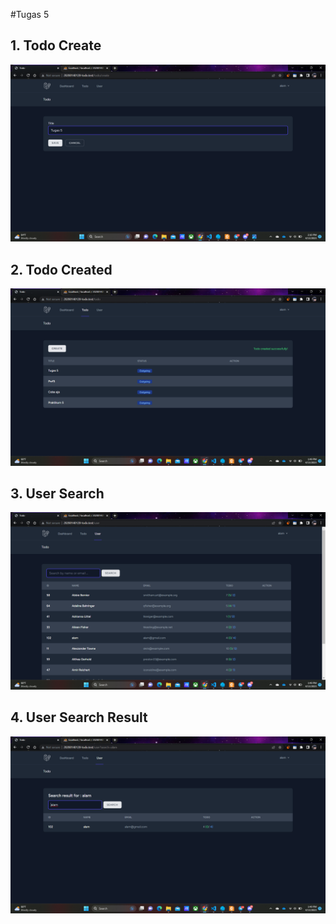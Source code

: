 #Tugas 5

## 1. Todo Create
![Alt text](screenshoot/tugas5/TodoCreate.png)
## 2. Todo Created
![Alt text](screenshoot/tugas5/TodoCreated.png)
## 3. User Search
![Alt text](screenshoot/tugas5/TodoSearch.png)
## 4. User Search Result
![Alt text](screenshoot/tugas5/TodoResult.png)